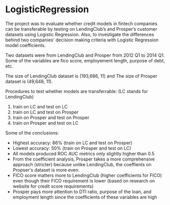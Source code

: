 # LogisticRegression

The project was to evaluate whether credit models in fintech companies can be transferable by testing on LendingClub’s and Prosper’s customer datasets using Logistic Regression. Also, to investigate the differences behind two companies’ decision making criteria with Logistic Regression model coefficients.

Two datasets were from LendingClub and Prosper from 2012 Q1 to 2014 Q1. Some of the variables are fico score, employement length, purpose of debt, etc. 

The size of LendingClub dataset is (193,686, 11)  and The size of Prosper dataset is (49,648, 11).

Procedures to test whether models are transferrable: (LC stands for LendingClub)
1. train on LC and test on LC
2. train on LC and test on Prosper
3. train on Prosper and test on Prosper
4. train on Prosper and test on LC

Some of the conclusions:
- Highest accuracy: 86% (train on LC and test on Prosper)
- Lowest accuracy: 50% (train on Prosper and test on LC)
- All models produced ROC AUC metrics only slightly higher than 0.5
- From the coefficient analysis, Prosper takes a more comprehensive approach (stricter) because unlike LendingClub, the coeffients on Propser's dataset is more even.
- FICO score matters more to LendingClub (higher coefficients for FICO) even though their FICO requirement is lower (based on research on website for credit score requirements)
- Prosper pays more attention to DTI ratio, purpose of the loan, and employment length since the coefficients of these variables are high
